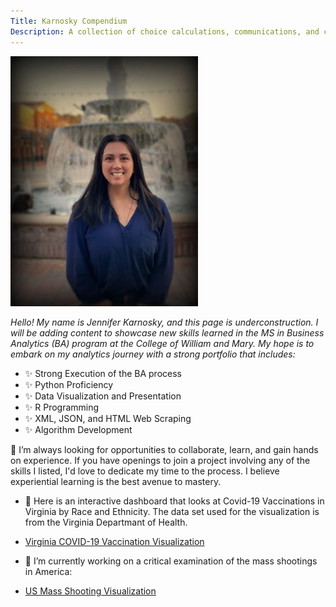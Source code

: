 ```yaml
---
Title: Karnosky Compendium
Description: A collection of choice calculations, communications, and critical examinations.
---
```






![My Picture](/pics/WilliamsburgJBK.jpg)


*Hello! My name is Jennifer Karnosky, and this page is underconstruction. I will be adding content to showcase new skills learned in the MS in Business Analytics (BA) program at the College of William and Mary. My hope is to embark on my analytics journey with a strong portfolio that includes:*

- ✨ Strong Execution of the BA process
- ✨ Python Proficiency
- ✨ Data Visualization and Presentation
- ✨ R Programming 
- ✨ XML, JSON, and HTML Web Scraping
- ✨ Algorithm Development


👯 I’m always looking for opportunities to collaborate, learn, and gain hands on experience. If you have openings to join a project involving any of the skills I listed, I'd love to dedicate my time to the process. I believe experiential learning is the best avenue to mastery.


- 💉 Here is an interactive dashboard that looks at Covid-19 Vaccinations in Virginia by Race and Ethnicity. The data set used for the visualization is from the Virginia Departmant of Health.
- [Virginia COVID-19 Vaccination Visualization](/vaccinations/index.md)

- 🔭 I’m currently working on a critical examination of the mass shootings in America:

- [US Mass Shooting Visualization](/massShootings/index.md)

